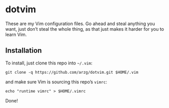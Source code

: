 # dotvim

These are my Vim configuration files. Go ahead and steal anything you want, just don’t steal the whole thing, as that just makes it harder for you to learn Vim.

## Installation

To install, just clone this repo into `~/.vim`:

    git clone -q https://github.com/arzg/dotvim.git $HOME/.vim

and make sure Vim is sourcing this repo’s `vimrc`:

    echo "runtime vimrc" > $HOME/.vimrc

Done!
